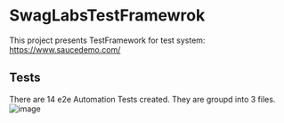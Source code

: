 # SwagLabsTestFramewrok

This project presents TestFramework for test system: https://www.saucedemo.com/

## Tests

There are 14 e2e Automation Tests created. They are groupd into 3 files.
![image](https://github.com/RozannaBoczar/SwagLabsTestFramework/assets/54109278/b6294a1f-e585-471b-839d-4b4b93a74d60)


